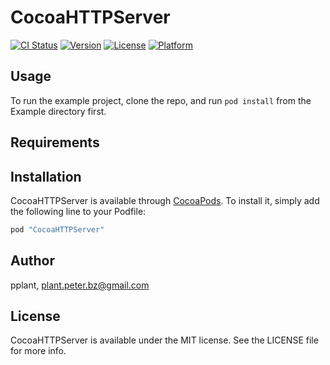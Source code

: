 # CocoaHTTPServer

[![CI Status](http://img.shields.io/travis/pplant/CocoaHTTPServer.svg?style=flat)](https://travis-ci.org/pplant/CocoaHTTPServer)
[![Version](https://img.shields.io/cocoapods/v/CocoaHTTPServer.svg?style=flat)](http://cocoapods.org/pods/CocoaHTTPServer)
[![License](https://img.shields.io/cocoapods/l/CocoaHTTPServer.svg?style=flat)](http://cocoapods.org/pods/CocoaHTTPServer)
[![Platform](https://img.shields.io/cocoapods/p/CocoaHTTPServer.svg?style=flat)](http://cocoapods.org/pods/CocoaHTTPServer)

## Usage

To run the example project, clone the repo, and run `pod install` from the Example directory first.

## Requirements

## Installation

CocoaHTTPServer is available through [CocoaPods](http://cocoapods.org). To install
it, simply add the following line to your Podfile:

```ruby
pod "CocoaHTTPServer"
```

## Author

pplant, plant.peter.bz@gmail.com

## License

CocoaHTTPServer is available under the MIT license. See the LICENSE file for more info.
